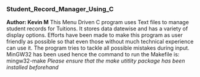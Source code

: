 ### Student_Record_Manager_Using_C
**Author: Kevin M**
This Menu Driven C program uses Text files to manage student records for Tuitions. 
It stores data datewise and has a variety of display options.
Efforts have been made to make this program as user friendly as possible so that even those without much technical experience can use it.
The program tries to tackle all possible mistakes during input.
MinGW32 has been used hence the command to run the Makefile is: mingw32-make
*Please ensure that the make utitlity package has been installed beforehand*
